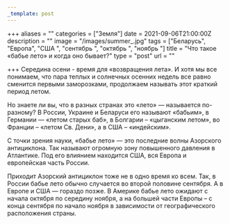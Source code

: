 ```yaml
---
_template: post
---
```





+++
aliases = ""
categories = ["Земля"]
date = 2021-09-06T21:00:00Z
description = ""
image = "/images/summer_.jpg"
tags = ["Беларусь", "Европа", "США ", "сентябрь ", "октябрь ", "ноябрь "]
title = "Что такое «бабье лето» и когда оно бывает?"
type = "post"
url = ""

+++
Середина осени - время для «возвращения лета». И хотя мы все понимаем, что пара теплых и солнечных осенних недель все равно сменится первыми заморозками, продолжаем называть этот краткий период летом.  
  
Но знаете ли вы, что в разных странах это «лето» — называется по-разному? В России, Украине и Беларуси его называют «бабьим», в Германии — «летом старых баб», в Болгарии – «цыганским летом», во Франции – «летом Св. Дени», а в США – «индейским».  
  
С точки зрения науки, «бабье лето» — это последние волны Азорского антициклона. Так называют огромную зону повышенного давления в Атлантике. Под его влиянием находится США, вся Европа и европейская часть России.   
  
Приходит Азорский антициклон тоже не в одно время ко всем. Так, в России бабье лето обычно случается во второй половине сентября. А в Европе и США — гораздо позже. В Америке бабье лето ожидают с начала октября по середину ноября, а на большей части Европы – с конца сентября по начало ноября в зависимости от географического расположения страны.
